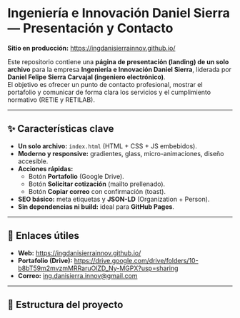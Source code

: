 # Ingeniería e Innovación Daniel Sierra — Presentación y Contacto

**Sitio en producción:** https://ingdanisierrainnov.github.io/

Este repositorio contiene una **página de presentación (landing) de un solo archivo** para la empresa **Ingeniería e Innovación Daniel Sierra**, liderada por **Daniel Felipe Sierra Carvajal (ingeniero electrónico)**.  
El objetivo es ofrecer un punto de contacto profesional, mostrar el portafolio y comunicar de forma clara los servicios y el cumplimiento normativo (RETIE y RETILAB).

---

## ✨ Características clave

- **Un solo archivo:** `index.html` (HTML + CSS + JS embebidos).
- **Moderno y responsive:** gradientes, glass, micro-animaciones, diseño accesible.
- **Acciones rápidas:** 
  - Botón **Portafolio** (Google Drive).
  - Botón **Solicitar cotización** (mailto prellenado).
  - Botón **Copiar correo** con confirmación (toast).
- **SEO básico:** meta etiquetas y **JSON-LD** (Organization + Person).
- **Sin dependencias ni build:** ideal para **GitHub Pages**.

---

## 🧭 Enlaces útiles

- **Web:** https://ingdanisierrainnov.github.io/  
- **Portafolio (Drive):** https://drive.google.com/drive/folders/10-b8bT59m2mvzmMRRaruOlZD_Ny-MGPX?usp=sharing  
- **Correo:** ing.danisierra.innov@gmail.com

---

## 🧩 Estructura del proyecto

